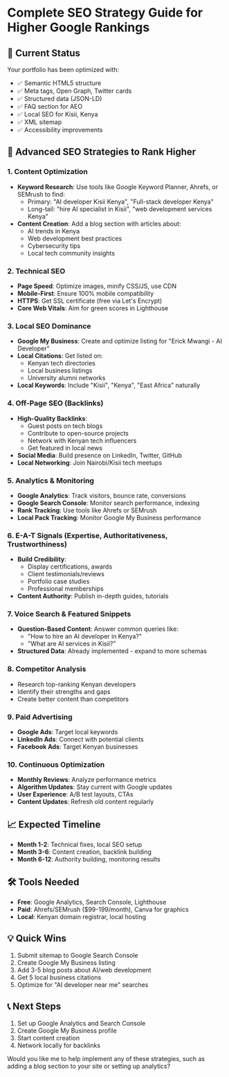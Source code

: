 # Complete SEO Strategy Guide for Higher Google Rankings

## 🎯 Current Status
Your portfolio has been optimized with:
- ✅ Semantic HTML5 structure
- ✅ Meta tags, Open Graph, Twitter cards
- ✅ Structured data (JSON-LD)
- ✅ FAQ section for AEO
- ✅ Local SEO for Kisii, Kenya
- ✅ XML sitemap
- ✅ Accessibility improvements

## 🚀 Advanced SEO Strategies to Rank Higher

### 1. **Content Optimization**
- **Keyword Research**: Use tools like Google Keyword Planner, Ahrefs, or SEMrush to find:
  - Primary: "AI developer Kisii Kenya", "Full-stack developer Kenya"
  - Long-tail: "hire AI specialist in Kisii", "web development services Kenya"
- **Content Creation**: Add a blog section with articles about:
  - AI trends in Kenya
  - Web development best practices
  - Cybersecurity tips
  - Local tech community insights

### 2. **Technical SEO**
- **Page Speed**: Optimize images, minify CSS/JS, use CDN
- **Mobile-First**: Ensure 100% mobile compatibility
- **HTTPS**: Get SSL certificate (free via Let's Encrypt)
- **Core Web Vitals**: Aim for green scores in Lighthouse

### 3. **Local SEO Dominance**
- **Google My Business**: Create and optimize listing for "Erick Mwangi - AI Developer"
- **Local Citations**: Get listed on:
  - Kenyan tech directories
  - Local business listings
  - University alumni networks
- **Local Keywords**: Include "Kisii", "Kenya", "East Africa" naturally

### 4. **Off-Page SEO (Backlinks)**
- **High-Quality Backlinks**:
  - Guest posts on tech blogs
  - Contribute to open-source projects
  - Network with Kenyan tech influencers
  - Get featured in local news
- **Social Media**: Build presence on LinkedIn, Twitter, GitHub
- **Local Networking**: Join Nairobi/Kisii tech meetups

### 5. **Analytics & Monitoring**
- **Google Analytics**: Track visitors, bounce rate, conversions
- **Google Search Console**: Monitor search performance, indexing
- **Rank Tracking**: Use tools like Ahrefs or SEMrush
- **Local Pack Tracking**: Monitor Google My Business performance

### 6. **E-A-T Signals (Expertise, Authoritativeness, Trustworthiness)**
- **Build Credibility**:
  - Display certifications, awards
  - Client testimonials/reviews
  - Portfolio case studies
  - Professional memberships
- **Content Authority**: Publish in-depth guides, tutorials

### 7. **Voice Search & Featured Snippets**
- **Question-Based Content**: Answer common queries like:
  - "How to hire an AI developer in Kenya?"
  - "What are AI services in Kisii?"
- **Structured Data**: Already implemented - expand to more schemas

### 8. **Competitor Analysis**
- Research top-ranking Kenyan developers
- Identify their strengths and gaps
- Create better content than competitors

### 9. **Paid Advertising**
- **Google Ads**: Target local keywords
- **LinkedIn Ads**: Connect with potential clients
- **Facebook Ads**: Target Kenyan businesses

### 10. **Continuous Optimization**
- **Monthly Reviews**: Analyze performance metrics
- **Algorithm Updates**: Stay current with Google updates
- **User Experience**: A/B test layouts, CTAs
- **Content Updates**: Refresh old content regularly

## 📈 Expected Timeline
- **Month 1-2**: Technical fixes, local SEO setup
- **Month 3-6**: Content creation, backlink building
- **Month 6-12**: Authority building, monitoring results

## 🛠️ Tools Needed
- **Free**: Google Analytics, Search Console, Lighthouse
- **Paid**: Ahrefs/SEMrush ($99-199/month), Canva for graphics
- **Local**: Kenyan domain registrar, local hosting

## 💡 Quick Wins
1. Submit sitemap to Google Search Console
2. Create Google My Business listing
3. Add 3-5 blog posts about AI/web development
4. Get 5 local business citations
5. Optimize for "AI developer near me" searches

## 📞 Next Steps
1. Set up Google Analytics and Search Console
2. Create Google My Business profile
3. Start content creation
4. Network locally for backlinks

Would you like me to help implement any of these strategies, such as adding a blog section to your site or setting up analytics?
